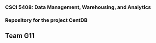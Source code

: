 ### CSCI 5408: Data Management, Warehousing, and Analytics

### Repository for the project CentDB

## Team G11
